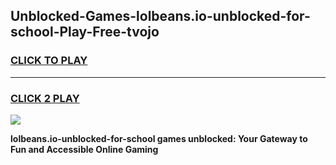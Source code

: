 
## Unblocked-Games-lolbeans.io-unblocked-for-school-Play-Free-tvojo
<h3>
<a href="https://premium76.site?title=lolbeans.io-unblocked-for-school&ref=23A">CLICK TO PLAY</a></h3>
<hr>

<h3>
<a href="https://premium76.site?title=lolbeans.io-unblocked-for-school&ref=23A">CLICK 2 PLAY</a>
  
</h3>

<a href="https://premium76.site?title=lolbeans.io-unblocked-for-school&ref=23A"><img src="https://clearcache.store/games.png"></a>


**lolbeans.io-unblocked-for-school games unblocked: Your Gateway to Fun and Accessible Online Gaming**

